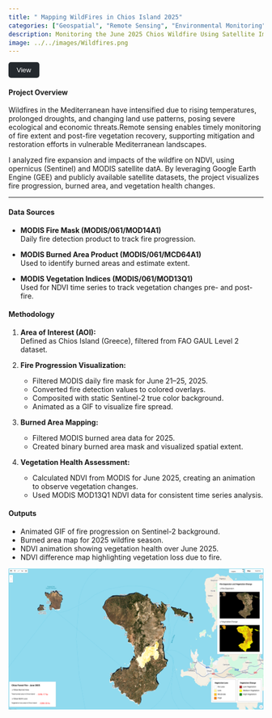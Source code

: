 ```yaml
---
title: " Mapping WildFires in Chios Island 2025"
categories: ["Geospatial", "Remote Sensing", "Environmental Monitoring"]
description: Monitoring the June 2025 Chios Wildfire Using Satellite Imagery and Google Earth Engine
image: ../../images/Wildfires.png
---
```

<a href="https://mini-project-461919.projects.earthengine.app/view/chios-forest-fire-june-2025" target="_blank">
  <button style="background-color:#24292e; color:white; padding:8px 16px; border:none; border-radius:5px; cursor:pointer;">
    View
  </button>
</a>


#### Project Overview
Wildfires in the Mediterranean have intensified due to rising temperatures, prolonged droughts, and changing land use patterns, posing severe ecological and economic threats.Remote sensing enables timely monitoring of fire extent and post-fire vegetation recovery, supporting mitigation and restoration efforts in vulnerable Mediterranean landscapes.

I analyzed fire expansion and impacts of the wildfire on NDVI, using opernicus (Sentinel) and MODIS satellite datA. By leveraging Google Earth Engine (GEE) and publicly available satellite datasets, the project visualizes fire progression, burned area, and vegetation health changes.

---

#### Data Sources
- **MODIS Fire Mask (MODIS/061/MOD14A1)**  
  Daily fire detection product to track fire progression.
  
- **MODIS Burned Area Product (MODIS/061/MCD64A1)**  
  Used to identify burned areas and estimate extent.
  
- **MODIS Vegetation Indices (MODIS/061/MOD13Q1)**  
  Used for NDVI time series to track vegetation changes pre- and post-fire.


#### Methodology
1. **Area of Interest (AOI):**  
   Defined as Chios Island (Greece), filtered from FAO GAUL Level 2 dataset.
   
2. **Fire Progression Visualization:**  
   - Filtered MODIS daily fire mask for June 21–25, 2025.  
   - Converted fire detection values to colored overlays.  
   - Composited with static Sentinel-2 true color background.  
   - Animated as a GIF to visualize fire spread.
   
3. **Burned Area Mapping:**  
   - Filtered MODIS burned area data for 2025.  
   - Created binary burned area mask and visualized spatial extent.
   
4. **Vegetation Health Assessment:**  
   - Calculated NDVI from MODIS for June 2025, creating an animation to observe vegetation changes.  
   - Used MODIS MOD13Q1 NDVI data for consistent time series analysis.  

#### Outputs
- Animated GIF of fire progression on Sentinel-2 background.
- Burned area map for 2025 wildfire season.
- NDVI animation showing vegetation health over June 2025.
- NDVI difference map highlighting vegetation loss due to fire.

![Chios Wildfires](../../images/Wildfire.png)

